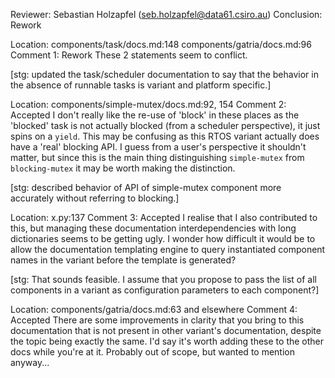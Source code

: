 Reviewer: Sebastian Holzapfel (seb.holzapfel@data61.csiro.au)
Conclusion: Rework

Location: components/task/docs.md:148
          components/gatria/docs.md:96
Comment 1: Rework
These 2 statements seem to conflict.

[stg: updated the task/scheduler documentation to say that the behavior in the absence of runnable tasks is variant and platform specific.]

Location: components/simple-mutex/docs.md:92, 154
Comment 2: Accepted
I don't really like the re-use of 'block' in these places as the 'blocked' task is not actually blocked (from a scheduler perspective), it just spins on a `yield`.
This may be confusing as this RTOS variant actually does have a 'real' blocking API.
I guess from a user's perspective it shouldn't matter, but since this is the main thing distinguishing `simple-mutex` from `blocking-mutex` it may be worth making the distinction.

[stg: described behavior of API of simple-mutex component more accurately without referring to blocking.]

Location: x.py:137
Comment 3: Accepted
I realise that I also contributed to this, but managing these documentation interdependencies with long dictionaries seems to be getting ugly.
I wonder how difficult it would be to allow the documentation templating engine to query instantiated component names in the variant before the template is generated?

[stg: That sounds feasible.
I assume that you propose to pass the list of all components in a variant as configuration parameters to each component?]

Location: components/gatria/docs.md:63 and elsewhere
Comment 4: Accepted
There are some improvements in clarity that you bring to this documentation that is not present in other variant's documentation, despite the topic being exactly the same.
I'd say it's worth adding these to the other docs while you're at it.
Probably out of scope, but wanted to mention anyway...
